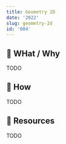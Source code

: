 ```yaml
---
title: Geometry 2D
date: '2022'
slug: geometry-2d
id: '004'
---
```


## 🚧 WHat / Why

TODO

## 🚧 How

TODO

## 🚧 Resources

TODO

